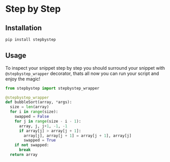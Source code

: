 # Step by Step

## Installation

```bash
pip install stepbystep
```

## Usage

To inspect your snippet step by step you should surround your snippet with `@stepbystep_wrapper` decorator, thats all now you can run your script and enjoy the magic!


```python
from stepbystep import stepbystep_wrapper

@stepbystep_wrapper
def bubbleSort(array, *args):
  size = len(array)
  for i in range(size):
    swapped = False
    for j in range(size - i - 1):
      array, j, j+1, -1, -1
      if array[j] > array[j + 1]:
        array[j], array[j + 1] = array[j + 1], array[j]
        swapped = True
    if not swapped:
      break
  return array
```